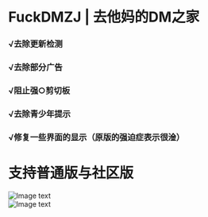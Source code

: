 # FuckDMZJ | 去他妈的DM之家
### √去除更新检测<br>
### √去除部分广告<br>
### √阻止强○剪切板<br>
### √去除青少年提示<br>
### √修复一些界面的显示（原版的强迫症表示很淦）<br>
# 支持普通版与社区版
![Image text](https://github.com/cokkeijigen/FuckDMZJ/blob/master/image0.png)<br>
![Image text](https://github.com/cokkeijigen/FuckDMZJ/blob/master/image1.png)<br>
